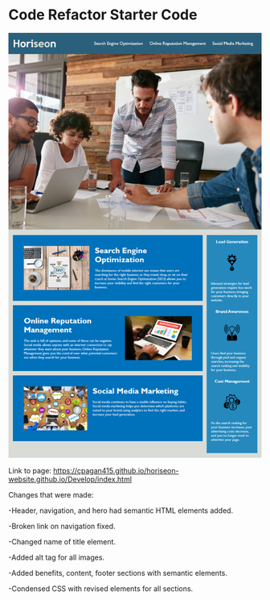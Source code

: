 # Code Refactor Starter Code

![](Develop/assets/images/01-html-css-git-homework-demo.png)


Link to page: https://cpagan415.github.io/horiseon-website.github.io/Develop/index.html

Changes that were made: 

-Header, navigation, and hero had semantic HTML elements added. 

-Broken link on navigation fixed.  

-Changed name of title element. 

-Added alt tag for all images.

-Added benefits, content, footer sections with semantic elements. 

-Condensed CSS with revised elements for all sections.
